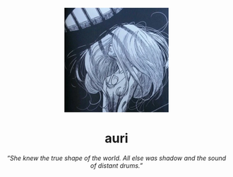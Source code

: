 <p align="center">
  <img src="docs/resources/auri.webp" alt="auri" height="236"/>
</p>

<h1 align="center">auri</h1>
<p align="center"><i>“She knew the true shape of the world. All else was shadow and the sound of distant drums.”</i></p>

<br>